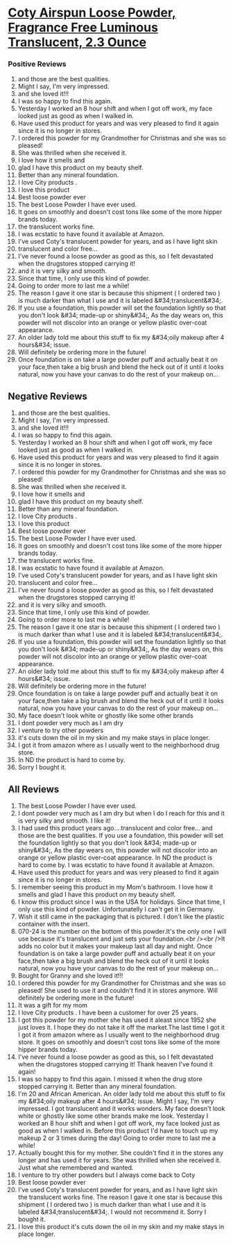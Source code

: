 # [Coty Airspun Loose Powder, Fragrance Free Luminous Translucent, 2.3 Ounce](https://products.checkmycream.com/products/Coty-Airspun-Loose-Powder-Fragrance-Free-Luminous-Translucent-2.3-Ounce.html)

### Positive Reviews

<ol>
      <li>and those are the best qualities.  </li>
      <li>Might I say, I&#x27;m very impressed.</li>
      <li>and she loved it!!!</li>
      <li>I was so happy to find this again.  </li>
      <li>Yesterday I worked an 8 hour shift and when I got off work, my face looked just as good as when I walked in.</li>
      <li>Have used this product for years and was very pleased to find it again since it is no longer in stores.</li>
      <li>I ordered this powder for my Grandmother for Christmas and she was so pleased!</li>
      <li>She was thrilled when she received it.  </li>
      <li>I love how it smells and</li>
      <li>glad I have this product on my beauty shelf.</li>
      <li>Better than any mineral foundation.</li>
      <li>I love City products .</li>
      <li>I love this product</li>
      <li>Best loose powder ever</li>
      <li>The best Loose Powder I have ever used.</li>
      <li>It goes on smoothly and doesn&#x27;t cost tons like some of the more hipper brands today.</li>
      <li>the translucent works fine.  </li>
      <li>I was ecstatic to have found it available at Amazon.</li>
      <li>I&#x27;ve used Coty&#x27;s translucent powder for years, and as I have light skin</li>
      <li>translucent and  color free...</li>
      <li>I&#x27;ve never found a loose powder as good as this, so I felt devastated when the drugstores stopped carrying it!</li>
      <li>and it is very silky and smooth.</li>
      <li>Since that time, I only use this kind of powder.</li>
      <li>Going to order more to last me a while!</li>
      <li>The reason I gave it one star is because this shipment ( I ordered two ) is much darker than what I use and it is labeled &amp;#34;translucent&amp;#34;.  </li>
      <li>If you use a foundation, this powder will set the foundation lightly so that you don&#x27;t look &amp;#34; made-up or shiny&amp;#34;,  As the day wears on, this powder will not discolor into an orange  or yellow  plastic over-coat appearance.  </li>
      <li>An older lady told me about this stuff to fix my &amp;#34;oily makeup after 4 hours&amp;#34; issue.</li>
      <li>Will definitely be ordering more in the future!</li>
      <li>Once foundation is on take a large powder puff and actually beat it on your face,then take a big brush and blend the heck out of it until it looks natural, now you have your canvas to do the rest of your makeup on...</li>
</ol>


<h2>Negative Reviews</h2>
<ol>
<li> and those are the best qualities.  </li>
<li> Might I say, I&#x27;m very impressed.</li>
<li> and she loved it!!!</li>
<li> I was so happy to find this again.  </li>
<li> Yesterday I worked an 8 hour shift and when I got off work, my face looked just as good as when I walked in.</li>
<li> Have used this product for years and was very pleased to find it again since it is no longer in stores.</li>
<li> I ordered this powder for my Grandmother for Christmas and she was so pleased!</li>
<li> She was thrilled when she received it.  </li>
<li> I love how it smells and</li>
<li> glad I have this product on my beauty shelf.</li>
<li> Better than any mineral foundation.</li>
<li> I love City products .</li>
<li> I love this product</li>
<li> Best loose powder ever</li>
<li> The best Loose Powder I have ever used.</li>
<li> It goes on smoothly and doesn&#x27;t cost tons like some of the more hipper brands today.</li>
<li> the translucent works fine.  </li>
<li> I was ecstatic to have found it available at Amazon.</li>
<li> I&#x27;ve used Coty&#x27;s translucent powder for years, and as I have light skin</li>
<li> translucent and  color free...</li>
<li> I&#x27;ve never found a loose powder as good as this, so I felt devastated when the drugstores stopped carrying it!</li>
<li> and it is very silky and smooth.</li>
<li> Since that time, I only use this kind of powder.</li>
<li> Going to order more to last me a while!</li>
<li> The reason I gave it one star is because this shipment ( I ordered two ) is much darker than what I use and it is labeled &amp;#34;translucent&amp;#34;.  </li>
<li> If you use a foundation, this powder will set the foundation lightly so that you don&#x27;t look &amp;#34; made-up or shiny&amp;#34;,  As the day wears on, this powder will not discolor into an orange  or yellow  plastic over-coat appearance.  </li>
<li> An older lady told me about this stuff to fix my &amp;#34;oily makeup after 4 hours&amp;#34; issue.</li>
<li> Will definitely be ordering more in the future!</li>
<li> Once foundation is on take a large powder puff and actually beat it on your face,then take a big brush and blend the heck out of it until it looks natural, now you have your canvas to do the rest of your makeup on...</li>
<li> My face doesn&#x27;t look white or ghostly like some other brands</li>
<li> I dont powder very much as I am dry</li>
<li> I venture to try other powders</li>
<li> it&#x27;s cuts down the oil in my skin and my make stays in place longer.</li>
<li> I got it from amazon where as I usually went to the neighborhood drug store.</li>
<li> In ND the product is hard to come by.  </li>
<li> Sorry I bought it.</li>
</ol>

<h2>All Reviews</h2>

<ol>
    <li> The best Loose Powder I have ever used.</li>
    <li> I dont powder very much as I am dry but when I do I reach for this and it is very silky and smooth. I like it!</li>
    <li> I had used this product years ago....translucent and  color free... and those are the best qualities.  If you use a foundation, this powder will set the foundation lightly so that you don&#x27;t look &amp;#34; made-up or shiny&amp;#34;,  As the day wears on, this powder will not discolor into an orange  or yellow  plastic over-coat appearance.  In ND the product is hard to come by.  I was ecstatic to have found it available at Amazon.</li>
    <li> Have used this product for years and was very pleased to find it again since it is no longer in stores.</li>
    <li> I remember seeing this product in my Mom&#x27;s bathroom. I love how it smells and glad I have this product on my beauty shelf.</li>
    <li> I know this product since I was in the USA for holidays. Since that time, I only use this kind of powder. Unfortunatelly I can&#x27;t get it in Germany.</li>
    <li> Wish it still came in the packaging that is pictured.  I don&#x27;t  like the plastic container with the insert.</li>
    <li> 070-24 is the number on the bottom of this powder.It&#x27;s the only one I will use because it&#x27;s translucent and just sets your foundation.&lt;br /&gt;&lt;br /&gt;It adds no color but it makes your makeup last all day and night. Once foundation is on take a large powder puff and actually beat it on your face,then take a big brush and blend the heck out of it until it looks natural, now you have your canvas to do the rest of your makeup on...</li>
    <li> Bought for Granny and she loved it!!!</li>
    <li> I ordered this powder for my Grandmother for Christmas and she was so pleased! She used to use it and couldn&#x27;t find it in stores anymore. Will definitely be ordering more in the future!</li>
    <li> It was a gift for my mom</li>
    <li> I love City products . I have been a customer for over 25 years.</li>
    <li> I got this powder for my mother she has used it aleast since 1952 she just loves it. I hope they do not take it off the market.The last time I got it I got it from amazon where as I usually went to the neighborhood drug store. It goes on smoothly and doesn&#x27;t cost tons like some of the more hipper brands today.</li>
    <li> I&#x27;ve never found a loose powder as good as this, so I felt devastated when the drugstores stopped carrying it! Thank heaven I&#x27;ve found it again!</li>
    <li> I was so happy to find this again.  I missed it when the drug store stopped carrying it.  Better than any mineral foundation.</li>
    <li> I&#x27;m 20 and African American. An older lady told me about this stuff to fix my &amp;#34;oily makeup after 4 hours&amp;#34; issue. Might I say, I&#x27;m very impressed. I got translucent and it works wonders. My face doesn&#x27;t look white or ghostly like some other brands make me look. Yesterday I worked an 8 hour shift and when I got off work, my face looked just as good as when I walked in. Before this product I&#x27;d have to touch up my makeup 2 or 3 times during the day! Going to order more to last me a while!</li>
    <li> Actually bought this for my mother.  She couldn&#x27;t find it in the stores any longer and has used it for years.  She was thrilled when she received it.  Just what she remembered and wanted.</li>
    <li> I venture to try other powders but I always come back to Coty</li>
    <li> Best loose powder ever</li>
    <li> I&#x27;ve used Coty&#x27;s translucent powder for years, and as I have light skin the translucent works fine.  The reason I gave it one star is because this shipment ( I ordered two ) is much darker than what I use and it is labeled &amp;#34;translucent&amp;#34;.  I would not recommend it.  Sorry I bought it.</li>
    <li> I love this product it&#x27;s cuts down the oil in my skin and my make stays in place longer.</li>
</ol>




